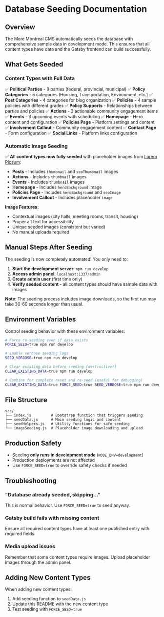 # Database Seeding Documentation

## Overview

The More Montreal CMS automatically seeds the database with comprehensive sample data in development mode. This ensures that all content types have data and the Gatsby frontend can build successfully.

## What Gets Seeded

### Content Types with Full Data
✅ **Political Parties** - 8 parties (federal, provincial, municipal)
✅ **Policy Categories** - 5 categories (Housing, Transportation, Environment, etc.)
✅ **Post Categories** - 4 categories for blog organization
✅ **Policies** - 4 sample policies with different grades
✅ **Policy Supports** - Relationships between parties and policies
✅ **Actions** - 3 actionable community engagement items
✅ **Events** - 3 upcoming events with scheduling
✅ **Homepage** - Hero content and configuration
✅ **Policies Page** - Platform settings and content
✅ **Involvement Callout** - Community engagement content
✅ **Contact Page** - Form configuration
✅ **Social Links** - Platform links configuration

### Automatic Image Seeding
✅ **All content types now fully seeded** with placeholder images from [Lorem Picsum](https://picsum.photos):

- **Posts** - Includes `thumbnail` and `seoThumbnail` images
- **Actions** - Includes `thumbnail` images
- **Events** - Includes `thumbnail` images
- **Homepage** - Includes `heroBackground` image
- **Policies Page** - Includes `heroBackground` and `seoImage`
- **Involvement Callout** - Includes placeholder `image`

**Image Features:**
- Contextual images (city halls, meeting rooms, transit, housing)
- Proper alt text for accessibility
- Unique seeded images (consistent but varied)
- No manual uploads required

## Manual Steps After Seeding

The seeding is now completely automated! You only need to:

1. **Start the development server**: `npm run develop`
2. **Access admin panel**: `localhost:1337/admin`
3. **Create admin user** (first time only)
4. **Verify seeded content** - all content types should have sample data with images

**Note**: The seeding process includes image downloads, so the first run may take 30-60 seconds longer than usual.

## Environment Variables

Control seeding behavior with these environment variables:

```bash
# Force re-seeding even if data exists
FORCE_SEED=true npm run develop

# Enable verbose seeding logs
SEED_VERBOSE=true npm run develop

# Clear existing data before seeding (destructive!)
CLEAR_EXISTING_DATA=true npm run develop

# Combine for complete reset and re-seed (useful for debugging)
CLEAR_EXISTING_DATA=true FORCE_SEED=true SEED_VERBOSE=true npm run develop
```

## File Structure

```
src/
├── index.js         # Bootstrap function that triggers seeding
├── seedData.js      # Main seeding logic and content
├── seedHelpers.js   # Utility functions for safe seeding
└── imageSeeding.js  # Placeholder image downloading and upload
```


## Production Safety

- Seeding **only runs in development mode** (`NODE_ENV=development`)
- Production deployments are not affected
- Use `FORCE_SEED=true` to override safety checks if needed

## Troubleshooting

### "Database already seeded, skipping..."
This is normal behavior. Use `FORCE_SEED=true` to seed anyway.

### Gatsby build fails with missing content
Ensure all required content types have at least one published entry with required fields.

### Media upload issues
Remember that some content types require images. Upload placeholder images through the admin panel.

## Adding New Content Types

When adding new content types:

1. Add seeding function to `seedData.js`
2. Update this README with the new content type
3. Test seeding with `FORCE_SEED=true`